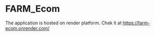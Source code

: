 # FARM_Ecom

The application is hosted on render platform. Chek it at https://farm-ecom.onrender.com/
